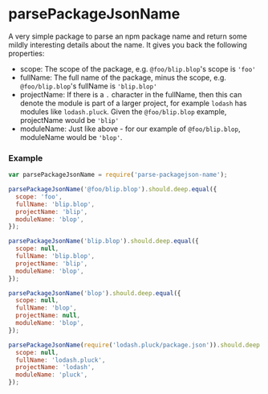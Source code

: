 # parsePackageJsonName

A very simple package to parse an npm package name and return some mildly interesting details about the name. It gives you back the following properties:

 - scope: The scope of the package, e.g. `@foo/blip.blop`'s scope is `'foo'`
 - fullName: The full name of the package, minus the scope, e.g. `@foo/blip.blop`'s fullName is `'blip.blop'`
 - projectName: If there is a `.` character in the fullName, then this can denote the module is part of a larger project, for example `lodash` has modules like `lodash.pluck`. Given the `@foo/blip.blop` example, projectName would be `'blip'`
 - moduleName: Just like above - for our example of `@foo/blip.blop`, moduleName would be `'blop'`.

### Example

```js
var parsePackageJsonName = require('parse-packagejson-name');

parsePackageJsonName('@foo/blip.blop').should.deep.equal({
  scope: 'foo',
  fullName: 'blip.blop',
  projectName: 'blip',
  moduleName: 'blop',
});

parsePackageJsonName('blip.blop').should.deep.equal({
  scope: null,
  fullName: 'blip.blop',
  projectName: 'blip',
  moduleName: 'blop',
});

parsePackageJsonName('blop').should.deep.equal({
  scope: null,
  fullName: 'blop',
  projectName: null,
  moduleName: 'blop',
});

parsePackageJsonName(require('lodash.pluck/package.json')).should.deep.equal({
  scope: null,
  fullName: 'lodash.pluck',
  projectName: 'lodash',
  moduleName: 'pluck',
});
```
